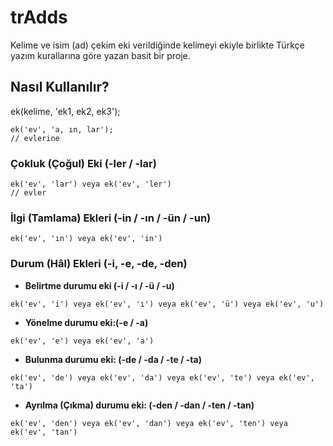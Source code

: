 # trAdds

Kelime ve isim (ad) çekim eki verildiğinde kelimeyi ekiyle birlikte Türkçe yazım kurallarına göre yazan basit bir proje.

## Nasıl Kullanılır?

ek(kelime, 'ek1, ek2, ek3');

```
ek('ev', 'a, ın, lar');
// evlerine
```

### Çokluk (Çoğul) Eki (-ler / -lar)

```
ek('ev', 'lar') veya ek('ev', 'ler')
// evler
```

### İlgi (Tamlama) Ekleri (-in / -ın / -ün / -un)

```
ek('ev', 'ın') veya ek('ev', 'in')
```

### Durum (Hâl) Ekleri (-i, -e, -de, -den)

* **Belirtme durumu eki (-i / -ı / -ü / -u)**

```
ek('ev', 'i') veya ek('ev', 'ı') veya ek('ev', 'ü') veya ek('ev', 'u')
```

* **Yönelme durumu eki:(-e / -a)**

```
ek('ev', 'e') veya ek('ev', 'a')
```

* **Bulunma durumu eki: (-de / -da / -te / -ta)**

```
ek('ev', 'de') veya ek('ev', 'da') veya ek('ev', 'te') veya ek('ev', 'ta')
```

* **Ayrılma (Çıkma) durumu eki: (-den / -dan / -ten / -tan)**

```
ek('ev', 'den') veya ek('ev', 'dan') veya ek('ev', 'ten') veya ek('ev', 'tan')
```

